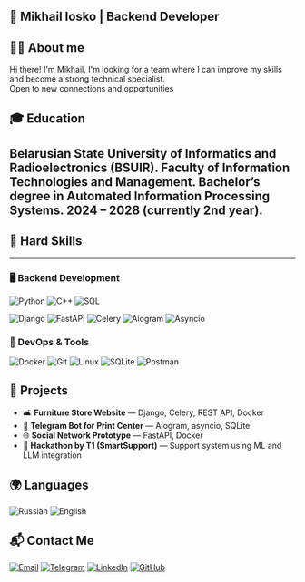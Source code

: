 👋 Mikhail Iosko | Backend Developer  
---
🧑‍💻 About me
---
Hi there! I'm Mikhail. I'm looking for a team where I can improve my skills and become a strong technical specialist.  
Open to new connections and opportunities

🎓 Education
---
Belarusian State University of Informatics and Radioelectronics (BSUIR).
Faculty of Information Technologies and Management.
Bachelor’s degree in Automated Information Processing Systems.
2024 – 2028 (currently 2nd year).
---

## 🧠 Hard Skills
---

### 🖥️ Backend Development
![Python](https://img.shields.io/badge/Python-3776AB?style=for-the-badge&logo=python&logoColor=white)
![C++](https://img.shields.io/badge/C++-00599C?style=for-the-badge&logo=cplusplus&logoColor=white)
![SQL](https://img.shields.io/badge/SQL-336791?style=for-the-badge&logo=postgresql&logoColor=white)

![Django](https://img.shields.io/badge/Django-092E20?style=for-the-badge&logo=django&logoColor=white)
![FastAPI](https://img.shields.io/badge/FastAPI-009688?style=for-the-badge&logo=fastapi&logoColor=white)
![Celery](https://img.shields.io/badge/Celery-37814A?style=for-the-badge&logo=celery&logoColor=white)
![Aiogram](https://img.shields.io/badge/Aiogram-2CA5E0?style=for-the-badge&logo=telegram&logoColor=white)
![Asyncio](https://img.shields.io/badge/Asyncio-3776AB?style=for-the-badge&logo=python&logoColor=white)


### 🧰 DevOps & Tools
![Docker](https://img.shields.io/badge/Docker-2496ED?style=for-the-badge&logo=docker&logoColor=white)
![Git](https://img.shields.io/badge/Git-F05032?style=for-the-badge&logo=git&logoColor=white)
![Linux](https://img.shields.io/badge/Linux-FCC624?style=for-the-badge&logo=linux&logoColor=black)
![SQLite](https://img.shields.io/badge/SQLite-003B57?style=for-the-badge&logo=sqlite&logoColor=white)
![Postman](https://img.shields.io/badge/Postman-FF6C37?style=for-the-badge&logo=postman&logoColor=white)


## 🧩 Projects

- 🛋️ **Furniture Store Website** — Django, Celery, REST API, Docker  
- 🤖 **Telegram Bot for Print Center** — Aiogram, asyncio, SQLite  
- 🌐 **Social Network Prototype** — FastAPI, Docker  
- 🧠 **Hackathon by T1 (SmartSupport)** — Support system using ML and LLM integration  


## 🌍 Languages
![Russian](https://img.shields.io/badge/Russian-Native-blue?style=for-the-badge)
![English](https://img.shields.io/badge/English-Basic-blue?style=for-the-badge)


## 📬 Contact Me
[![Email](https://img.shields.io/badge/Email-ioskomihailaa@gmail.com-D14836?style=for-the-badge&logo=gmail&logoColor=white)](mailto:ioskomihailaa@gmail.com)
[![Telegram](https://img.shields.io/badge/Telegram-26A5E4?style=for-the-badge&logo=telegram&logoColor=white)](https://t.me/misha_iosko)
[![LinkedIn](https://img.shields.io/badge/LinkedIn-0077B5?style=for-the-badge&logo=linkedin&logoColor=white)](https://linkedin.com/)
[![GitHub](https://img.shields.io/badge/GitHub-100000?style=for-the-badge&logo=github&logoColor=white)](https://github.com/Gudi00)

